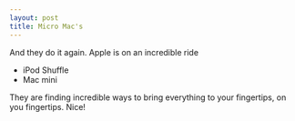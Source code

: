 ```yaml
---
layout: post
title: Micro Mac's
---
```

And they do it again. Apple is on an incredible ride

- iPod Shuffle
- Mac mini

They are finding incredible ways to bring everything to your fingertips, on you fingertips. Nice!
